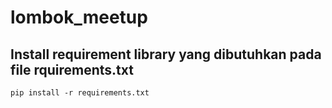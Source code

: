 # lombok_meetup

## Install requirement library yang dibutuhkan pada file rquirements.txt
```pip install -r requirements.txt```

